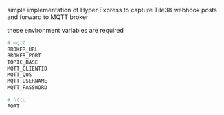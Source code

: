 simple implementation of Hyper Express to capture Tile38 webhook posts and forward to MQTT broker

these environment variables are required

```sh
# mqtt
BROKER_URL
BROKER_PORT
TOPIC_BASE
MQTT_CLIENTID
MQTT_QOS
MQTT_USERNAME
MQTT_PASSWORD

# http
PORT
```